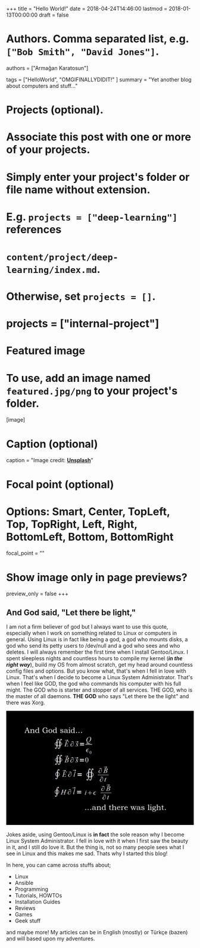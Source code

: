 +++
title = "Hello World!"
date = 2018-04-24T14:46:00
lastmod = 2018-01-13T00:00:00
draft = false
# Authors. Comma separated list, e.g. `["Bob Smith", "David Jones"]`.
authors = ["Armağan Karatosun"]

tags = ["HelloWorld", "OMGIFINALLYDIDIT!" ]
summary = "Yet another blog about computers and stuff..."

# Projects (optional).
#   Associate this post with one or more of your projects.
#   Simply enter your project's folder or file name without extension.
#   E.g. `projects = ["deep-learning"]` references 
#   `content/project/deep-learning/index.md`.
#   Otherwise, set `projects = []`.
# projects = ["internal-project"]

# Featured image
# To use, add an image named `featured.jpg/png` to your project's folder. 
[image]
  # Caption (optional)
  caption = "Image credit: [**Unsplash**](https://unsplash.com/photos/CpkOjOcXdUY)"

  # Focal point (optional)
  # Options: Smart, Center, TopLeft, Top, TopRight, Left, Right, BottomLeft, Bottom, BottomRight
  focal_point = ""

  # Show image only in page previews?
  preview_only = false
+++

## And God said, "Let there be light,"

I am not a firm believer of god but I always want to use this quote, especially when I work on something related to Linux or computers in general. Using Linux is in fact like being a god, a god who mounts disks, a god who send its petty users to /dev/null and a god who sees and who deletes. I will always remember the first time when I install Gentoo/Linux. I spent sleepless nights and countless hours to compile my kernel (***in the right way***), build my OS from almost scratch, get my head around countless config files and options. But you know what, that's when I fell in love with Linux. That's when I decide to become a Linux System Administrator. That's when I feel like GOD, the god who commands his computer with his full might. The GOD who is starter and stopper of all services. THE GOD, who is the master of all daemons. **THE GOD** who says "Let there be the light" and there was Xorg.

![God](/img/god.jpg)

Jokes aside, using Gentoo/Linux is **in fact** the sole reason why I become Linux System Administrator. I fell in love with it when I first saw the beauty in it, and I still do love it.  But the thing is, not so many people sees what I see in Linux and this makes me sad. Thats why I started this blog!

In here, you can came across stuffs about;

- Linux
- Ansible
- Programming
- Tutorials, HOWTOs
- Installation Guides
- Reviews
- Games
- Geek stuff

and maybe more! My articles can be in English (mostly) or Türkçe (bazen) and will based upon my adventures.  
